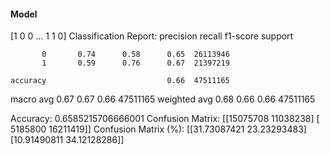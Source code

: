 #### Model
[1 0 0 ... 1 1 0]
Classification Report:
              precision    recall  f1-score   support

           0       0.74      0.58      0.65  26113946
           1       0.59      0.76      0.67  21397219

    accuracy                           0.66  47511165
   macro avg       0.67      0.67      0.66  47511165
weighted avg       0.68      0.66      0.66  47511165

Accuracy: 0.6585215706666001
Confusion Matrix:
[[15075708 11038238]
 [ 5185800 16211419]]
Confusion Matrix (%):
[[31.73087421 23.23293483]
 [10.91490811 34.12128286]]
